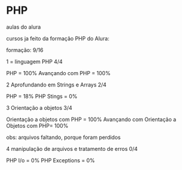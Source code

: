 # PHP
aulas do alura

cursos ja feito da formação PHP do Alura: 

formação: 9/16

1 = linguagem PHP 4/4

PHP = 100%
Avançando com PHP = 100%

2 Aprofundando em Strings e Arrays 2/4

PHP = 18%
PHP Stings = 0%

3 Orientação a objetos 3/4

Orientação a objetos com PHP = 100%
Avançando com Orientação a Objetos com PHP= 100%

obs: arquivos faltando, porque foram perdidos

4 manipulação de arquivos e tratamento de erros 0/4

PHP I/o = 0%
PHP Exceptions = 0%

